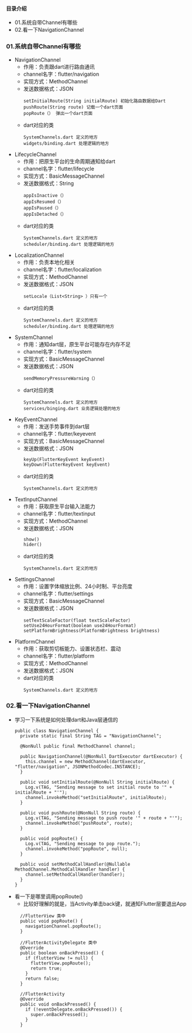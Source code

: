 #### 目录介绍
- 01.系统自带Channel有哪些
- 02.看一下NavigationChannel


### 01.系统自带Channel有哪些
- NavigationChannel
    - 作用：负责跟dart进行路由通讯	
    - channel名字：flutter/navigation
    - 实现方式：MethodChannel
    - 发送数据格式：JSON	
        ```
        setInitialRoute(String initialRoute) 初始化路由数据给Dart
        pushRoute(String route) 记载一个dart页面
        popRoute（） 弹出一个dart页面
        ```
    - dart对应的类
        ```
        SystemChannels.dart 定义的地方
        widgets/binding.dart 处理逻辑的地方
        ```
- LifecycleChannel
    - 作用：把原生平台的生命周期通知给dart	
    - channel名字：flutter/lifecycle
    - 实现方式：BasicMessageChannel
    - 发送数据格式：String	
        ```
        appIsInactive（）
        appIsResumed（）
        appIsPaused（）
        appIsDetached（）
        ```
    - dart对应的类
        ```
        SystemChannels.dart 定义的地方
        scheduler/binding.dart 处理逻辑的地方
        ```
- LocalizationChannel
    - 作用：负责本地化相关	
    - channel名字：flutter/localization
    - 实现方式：MethodChannel
    - 发送数据格式：JSON	
        ```
        setLocale（List<String> ）只有一个
        ```
    - dart对应的类
        ```
        SystemChannels.dart 定义的地方
        scheduler/binding.dart 处理逻辑的地方
        ```
- SystemChannel
    - 作用：通知dart层，原生平台可能存在内存不足	
    - channel名字：flutter/system
    - 实现方式：BasicMessageChannel
    - 发送数据格式：JSON	
        ```
        sendMemoryPressureWarning（）
        ```
    - dart对应的类
        ```
        SystemChannels.dart 定义的地方
        services/binging.dart 业务逻辑处理的地方
        ```
- KeyEventChannel
    - 作用：发送手势事件到dart层
    - channel名字：flutter/keyevent
    - 实现方式：BasicMessageChannel
    - 发送数据格式：JSON	
        ```
        keyUp(FlutterKeyEvent keyEvent)
        keyDown(FlutterKeyEvent keyEvent) 
        ```
    - dart对应的类
        ```
        SystemChannels.dart 定义的地方
        ```
- TextInputChannel
    - 作用：获取原生平台输入法能力
    - channel名字：flutter/textinput
    - 实现方式：MethodChannel
    - 发送数据格式：JSON	
        ```
        show()
        hider()
        ```
    - dart对应的类
        ```
        SystemChannels.dart 定义的地方
        ```
- SettingsChannel
    - 作用：设置字体缩放比例、24小时制、平台亮度	
    - channel名字：flutter/settings
    - 实现方式：BasicMessageChannel
    - 发送数据格式：JSON	
        ```
        setTextScaleFactor(float textScaleFactor）
        setUse24HourFormat(boolean use24HourFormat)
        setPlatformBrightness(PlatformBrightness brightness)
        ```
- PlatformChannel
    - 作用：获取剪切板能力、设置状态栏、震动	
    - channel名字：flutter/platform
    - 实现方式：MethodChannel
    - 发送数据格式：JSON	
    - dart对应的类
        ```
        SystemChannels.dart 定义的地方
        ```


### 02.看一下NavigationChannel
- 学习一下系统是如何处理dart和Java层通信的
    ```
    public class NavigationChannel {
      private static final String TAG = "NavigationChannel";
    
      @NonNull public final MethodChannel channel;
    
      public NavigationChannel(@NonNull DartExecutor dartExecutor) {
        this.channel = new MethodChannel(dartExecutor, "flutter/navigation", JSONMethodCodec.INSTANCE);
      }
    
      public void setInitialRoute(@NonNull String initialRoute) {
        Log.v(TAG, "Sending message to set initial route to '" + initialRoute + "'");
        channel.invokeMethod("setInitialRoute", initialRoute);
      }
    
      public void pushRoute(@NonNull String route) {
        Log.v(TAG, "Sending message to push route '" + route + "'");
        channel.invokeMethod("pushRoute", route);
      }
    
      public void popRoute() {
        Log.v(TAG, "Sending message to pop route.");
        channel.invokeMethod("popRoute", null);
      }
    
      public void setMethodCallHandler(@Nullable MethodChannel.MethodCallHandler handler) {
        channel.setMethodCallHandler(handler);
      }
    }
    ```
- 看一下是哪里调用popRoute()
    - 比较好理解的就是，当Activity单击back键，就通知Flutter层要退出App
    ```
      //FlutterView 类中
      public void popRoute() {
        navigationChannel.popRoute();
      }
    
      //FlutterActivityDelegate 类中
      @Override
      public boolean onBackPressed() {
        if (flutterView != null) {
          flutterView.popRoute();
          return true;
        }
        return false;
      }
    
      //FlutterActivity
      @Override
      public void onBackPressed() {
        if (!eventDelegate.onBackPressed()) {
          super.onBackPressed();
        }
      }
    ```










